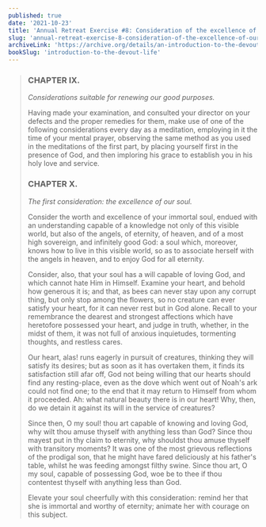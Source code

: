```yaml
---
published: true
date: '2021-10-23'
title: 'Annual Retreat Exercise #8: Consideration of the excellence of our soul'
slug: 'annual-retreat-exercise-8-consideration-of-the-excellence-of-our-soul'
archiveLink: 'https://archive.org/details/an-introduction-to-the-devout-life/page/274?view=theater'
bookSlug: 'introduction-to-the-devout-life'
---
```


> ### CHAPTER IX.
>
> *Considerations suitable for renewing our good purposes.*
>
> Having made your examination, and consulted your director on your defects and the proper remedies for them, make use of one of the following considerations every day as a meditation, employing in it the time of your mental prayer, observing the same method as you used in the meditations of the first part, by placing yourself first in the presence of God, and then imploring his grace to establish you in his holy love and service.
>
> ### CHAPTER X.
>
> *The first consideration: the excellence of our soul.*
>
> Consider the worth and excellence of your immortal soul, endued with an understanding capable of a knowledge not only of this visible world, but also of the angels, of eternity, of heaven, and of a most high sovereign, and infinitely good God: a soul which, moreover, knows how to live in this visible world, so as to associate herself with the angels in heaven, and to enjoy God for all eternity.
>
> Consider, also, that your soul has a will capable of loving God, and which cannot hate Him in Himself. Examine your heart, and behold how generous it is; and that, as bees can never stay upon any corrupt thing, but only stop among the flowers, so no creature can ever satisfy your heart, for it can never rest but in God alone. Recall to your remembrance the dearest and strongest affections which have heretofore possessed your heart, and judge in truth, whether, in the midst of them, it was not full of anxious inquietudes, tormenting thoughts, and restless cares.
>
> Our heart, alas! runs eagerly in pursuit of creatures, thinking they will satisfy its desires; but as soon as it has overtaken them, it finds its satisfaction still afar off, God not being willing that our hearts should find any resting-place, even as the dove which went out of Noah's ark could not find one; to the end that it may return to Himself from whom it proceeded. Ah: what natural beauty there is in our heart! Why, then, do we detain it against its will in the service of creatures?
>
> Since then, O my soul! thou art capable of knowing and loving God, why wilt thou amuse thyself with anything less than God? Since thou mayest put in thy claim to eternity, why shouldst thou amuse thyself with transitory moments? It was one of the most grievous reflections of the prodigal son, that he might have fared deliciously at his father's table, whilst he was feeding amongst filthy swine. Since thou art, O my soul, capable of possessing God, woe be to thee if thou contentest thyself with anything less than God.
>
> Elevate your soul cheerfully with this consideration: remind her that she is immortal and worthy of eternity; animate her with courage on this subject.